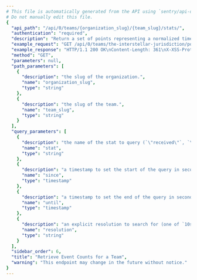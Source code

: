 ```yaml
---
# This file is automatically generated from the API using `sentry/api-docs/generator.py.`
# Do not manually edit this file.
{
  "api_path": "/api/0/teams/{organization_slug}/{team_slug}/stats/", 
  "authentication": "required", 
  "description": "Return a set of points representing a normalized timestamp and the\nnumber of events seen in the period.\n\nQuery ranges are limited to Sentry's configured time-series\nresolutions.", 
  "example_request": "GET /api/0/teams/the-interstellar-jurisdiction/powerful-abolitionist/stats/ HTTP/1.1\nHost: sentry.io\nAuthorization: Bearer <token>", 
  "example_response": "HTTP/1.1 200 OK\nContent-Length: 361\nX-XSS-Protection: 1; mode=block\nX-Content-Type-Options: nosniff\nContent-Language: en\nAccess-Control-Expose-Headers: X-Sentry-Error, Retry-After\nVary: Accept-Language, Cookie\nAccess-Control-Allow-Methods: GET, HEAD, OPTIONS\nAllow: GET, HEAD, OPTIONS\nAccess-Control-Allow-Origin: *\nAccess-Control-Allow-Headers: X-Sentry-Auth, X-Requested-With, Origin, Accept, Content-Type, Authentication, Authorization\nContent-Type: application/json\nX-Frame-Options: deny\n\n[\n  [\n    1583607600, \n    0\n  ], \n  [\n    1583611200, \n    0\n  ], \n  [\n    1583614800, \n    0\n  ], \n  [\n    1583618400, \n    0\n  ], \n  [\n    1583622000, \n    0\n  ], \n  [\n    1583625600, \n    0\n  ], \n  [\n    1583629200, \n    0\n  ], \n  [\n    1583632800, \n    0\n  ], \n  [\n    1583636400, \n    0\n  ], \n  [\n    1583640000, \n    0\n  ], \n  [\n    1583643600, \n    0\n  ], \n  [\n    1583647200, \n    0\n  ], \n  [\n    1583650800, \n    0\n  ], \n  [\n    1583654400, \n    0\n  ], \n  [\n    1583658000, \n    0\n  ], \n  [\n    1583661600, \n    0\n  ], \n  [\n    1583665200, \n    0\n  ], \n  [\n    1583668800, \n    0\n  ], \n  [\n    1583672400, \n    0\n  ], \n  [\n    1583676000, \n    0\n  ], \n  [\n    1583679600, \n    0\n  ], \n  [\n    1583683200, \n    0\n  ], \n  [\n    1583686800, \n    0\n  ], \n  [\n    1583690400, \n    4\n  ]\n]", 
  "method": "GET", 
  "parameters": null, 
  "path_parameters": [
    {
      "description": "the slug of the organization.", 
      "name": "organization_slug", 
      "type": "string"
    }, 
    {
      "description": "the slug of the team.", 
      "name": "team_slug", 
      "type": "string"
    }
  ], 
  "query_parameters": [
    {
      "description": "the name of the stat to query (`\"received\"`, `\"rejected\"`)", 
      "name": "stat", 
      "type": "string"
    }, 
    {
      "description": "a timestamp to set the start of the query in seconds since UNIX epoch.", 
      "name": "since", 
      "type": "timestamp"
    }, 
    {
      "description": "a timestamp to set the end of the query in seconds since UNIX epoch.", 
      "name": "until", 
      "type": "timestamp"
    }, 
    {
      "description": "an explicit resolution to search for (one of `10s`, `1h`, and `1d`)", 
      "name": "resolution", 
      "type": "string"
    }
  ], 
  "sidebar_order": 6, 
  "title": "Retrieve Event Counts for a Team", 
  "warning": "This endpoint may change in the future without notice."
}
---
```

